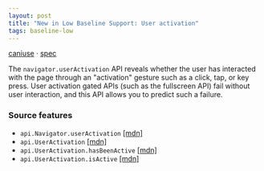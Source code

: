 ```yaml
---
layout: post
title: "New in Low Baseline Support: User activation"
tags: baseline-low
---
```


[caniuse](https://caniuse.com/?search=user-activation) · [spec](https://html.spec.whatwg.org/multipage/interaction.html#the-useractivation-interface)

The `navigator.userActivation` API reveals whether the user has interacted with the page through an "activation" gesture such as a click, tap, or key press. User activation gated APIs (such as the fullscreen API) fail without user interaction, and this API allows you to predict such a failure.

### Source features

- ``api.Navigator.userActivation`` [[mdn]](https://https://developer.mozilla.org/en-US/search?q=api.Navigator.userActivation)
- ``api.UserActivation`` [[mdn]](https://https://developer.mozilla.org/en-US/search?q=api.UserActivation)
- ``api.UserActivation.hasBeenActive`` [[mdn]](https://https://developer.mozilla.org/en-US/search?q=api.UserActivation.hasBeenActive)
- ``api.UserActivation.isActive`` [[mdn]](https://https://developer.mozilla.org/en-US/search?q=api.UserActivation.isActive)
